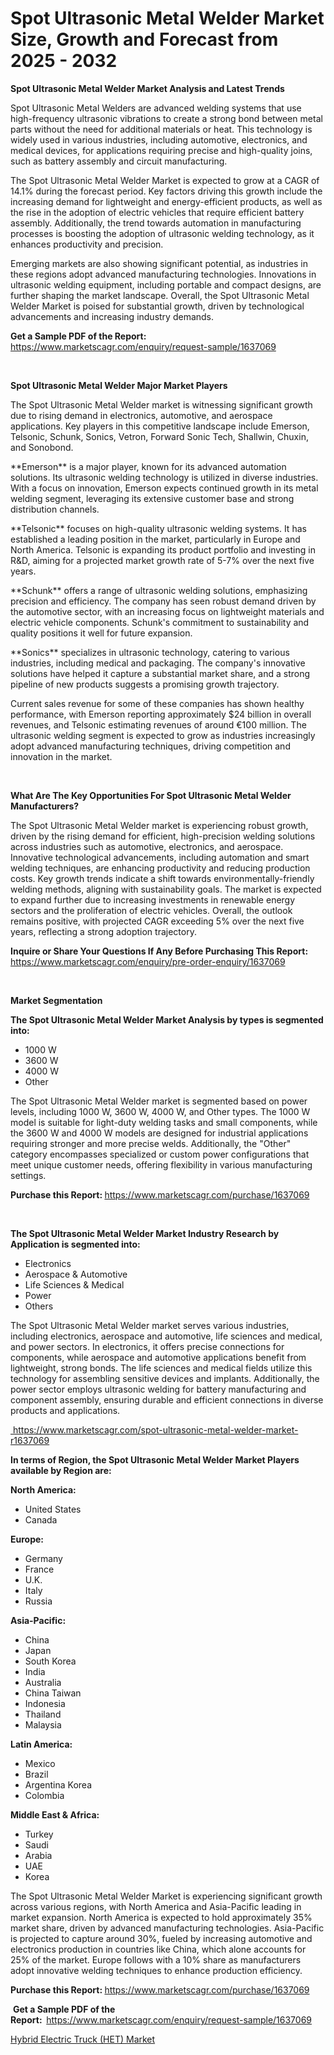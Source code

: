<p><h1>Spot Ultrasonic Metal Welder Market Size, Growth and Forecast from 2025 - 2032</h1></p><p><strong>Spot Ultrasonic Metal Welder Market Analysis and Latest Trends</strong></p>
<p><p>Spot Ultrasonic Metal Welders are advanced welding systems that use high-frequency ultrasonic vibrations to create a strong bond between metal parts without the need for additional materials or heat. This technology is widely used in various industries, including automotive, electronics, and medical devices, for applications requiring precise and high-quality joins, such as battery assembly and circuit manufacturing.</p><p>The Spot Ultrasonic Metal Welder Market is expected to grow at a CAGR of 14.1% during the forecast period. Key factors driving this growth include the increasing demand for lightweight and energy-efficient products, as well as the rise in the adoption of electric vehicles that require efficient battery assembly. Additionally, the trend towards automation in manufacturing processes is boosting the adoption of ultrasonic welding technology, as it enhances productivity and precision.</p><p>Emerging markets are also showing significant potential, as industries in these regions adopt advanced manufacturing technologies. Innovations in ultrasonic welding equipment, including portable and compact designs, are further shaping the market landscape. Overall, the Spot Ultrasonic Metal Welder Market is poised for substantial growth, driven by technological advancements and increasing industry demands.</p></p>
<p><strong>Get a Sample PDF of the Report:&nbsp;</strong> <a href="https://www.marketscagr.com/enquiry/request-sample/1637069?utm_campaign=2948&utm_medium=2&utm_source=Github&utm_content=ia&utm_term=23032025&utm_id=spot-ultrasonic-metal-welder">https://www.marketscagr.com/enquiry/request-sample/1637069</a></p>
<p>&nbsp;</p>
<p><strong>Spot Ultrasonic Metal Welder Major Market Players</strong></p>
<p><p>The Spot Ultrasonic Metal Welder market is witnessing significant growth due to rising demand in electronics, automotive, and aerospace applications. Key players in this competitive landscape include Emerson, Telsonic, Schunk, Sonics, Vetron, Forward Sonic Tech, Shallwin, Chuxin, and Sonobond.</p><p>**Emerson** is a major player, known for its advanced automation solutions. Its ultrasonic welding technology is utilized in diverse industries. With a focus on innovation, Emerson expects continued growth in its metal welding segment, leveraging its extensive customer base and strong distribution channels.</p><p>**Telsonic** focuses on high-quality ultrasonic welding systems. It has established a leading position in the market, particularly in Europe and North America. Telsonic is expanding its product portfolio and investing in R&D, aiming for a projected market growth rate of 5-7% over the next five years.</p><p>**Schunk** offers a range of ultrasonic welding solutions, emphasizing precision and efficiency. The company has seen robust demand driven by the automotive sector, with an increasing focus on lightweight materials and electric vehicle components. Schunk's commitment to sustainability and quality positions it well for future expansion.</p><p>**Sonics** specializes in ultrasonic technology, catering to various industries, including medical and packaging. The company's innovative solutions have helped it capture a substantial market share, and a strong pipeline of new products suggests a promising growth trajectory.</p><p>Current sales revenue for some of these companies has shown healthy performance, with Emerson reporting approximately $24 billion in overall revenues, and Telsonic estimating revenues of around €100 million. The ultrasonic welding segment is expected to grow as industries increasingly adopt advanced manufacturing techniques, driving competition and innovation in the market.</p></p>
<p>&nbsp;</p>
<p><strong>What Are The Key Opportunities For Spot Ultrasonic Metal Welder Manufacturers?</strong></p>
<p><p>The Spot Ultrasonic Metal Welder market is experiencing robust growth, driven by the rising demand for efficient, high-precision welding solutions across industries such as automotive, electronics, and aerospace. Innovative technological advancements, including automation and smart welding techniques, are enhancing productivity and reducing production costs. Key growth trends indicate a shift towards environmentally-friendly welding methods, aligning with sustainability goals. The market is expected to expand further due to increasing investments in renewable energy sectors and the proliferation of electric vehicles. Overall, the outlook remains positive, with projected CAGR exceeding 5% over the next five years, reflecting a strong adoption trajectory.</p></p>
<p><strong>Inquire or Share Your Questions If Any Before Purchasing This Report:</strong> <a href="https://www.marketscagr.com/enquiry/pre-order-enquiry/1637069?utm_campaign=2948&utm_medium=2&utm_source=Github&utm_content=ia&utm_term=23032025&utm_id=spot-ultrasonic-metal-welder">https://www.marketscagr.com/enquiry/pre-order-enquiry/1637069</a></p>
<p>&nbsp;</p>
<p><strong>Market Segmentation</strong></p>
<p><strong>The Spot Ultrasonic Metal Welder Market Analysis by types is segmented into:</strong></p>
<p><ul><li>1000 W</li><li>3600 W</li><li>4000 W</li><li>Other</li></ul></p>
<p><p>The Spot Ultrasonic Metal Welder market is segmented based on power levels, including 1000 W, 3600 W, 4000 W, and Other types. The 1000 W model is suitable for light-duty welding tasks and small components, while the 3600 W and 4000 W models are designed for industrial applications requiring stronger and more precise welds. Additionally, the "Other" category encompasses specialized or custom power configurations that meet unique customer needs, offering flexibility in various manufacturing settings.</p></p>
<p><strong>Purchase this Report:&nbsp;</strong><a href="https://www.marketscagr.com/purchase/1637069?utm_campaign=2948&utm_medium=2&utm_source=Github&utm_content=ia&utm_term=23032025&utm_id=spot-ultrasonic-metal-welder">https://www.marketscagr.com/purchase/1637069</a></p>
<p>&nbsp;</p>
<p><strong>The Spot Ultrasonic Metal Welder Market Industry Research by Application is segmented into:</strong></p>
<p><ul><li>Electronics</li><li>Aerospace & Automotive</li><li>Life Sciences & Medical</li><li>Power</li><li>Others</li></ul></p>
<p><p>The Spot Ultrasonic Metal Welder market serves various industries, including electronics, aerospace and automotive, life sciences and medical, and power sectors. In electronics, it offers precise connections for components, while aerospace and automotive applications benefit from lightweight, strong bonds. The life sciences and medical fields utilize this technology for assembling sensitive devices and implants. Additionally, the power sector employs ultrasonic welding for battery manufacturing and component assembly, ensuring durable and efficient connections in diverse products and applications.</p></p>
<p><a href="https://www.marketscagr.com/spot-ultrasonic-metal-welder-market-r1637069?utm_campaign=2948&utm_medium=2&utm_source=Github&utm_content=ia&utm_term=23032025&utm_id=spot-ultrasonic-metal-welder">&nbsp;https://www.marketscagr.com/spot-ultrasonic-metal-welder-market-r1637069</a></p>
<p><strong>In terms of Region, the Spot Ultrasonic Metal Welder Market Players available by Region are:</strong></p>
<p>
    <p> <strong> North America: </strong>
        <ul>
            <li>United States</li>
            <li>Canada</li>
        </ul>
        </p> 
    <p> <strong> Europe: </strong>
        <ul>
            <li>Germany</li>
            <li>France</li>
            <li>U.K.</li>
            <li>Italy</li>
            <li>Russia</li>
        </ul>
        </p> 
    <p> <strong> Asia-Pacific: </strong>
        <ul>
            <li>China</li>
            <li>Japan</li>
            <li>South Korea</li>
            <li>India</li>
            <li>Australia</li>
            <li>China Taiwan</li>
            <li>Indonesia</li>
            <li>Thailand</li>
            <li>Malaysia</li>
        </ul>
        </p> 
    <p> <strong> Latin America: </strong>
        <ul>
            <li>Mexico</li>
            <li>Brazil</li>
            <li>Argentina Korea</li>
            <li>Colombia</li>
        </ul>
        </p> 
    <p> <strong> Middle East & Africa: </strong>
        <ul>
            <li>Turkey</li>
            <li>Saudi</li>
            <li>Arabia</li>
            <li>UAE</li>
            <li>Korea</li>
        </ul>
    </p>
    </p>
<p><p>The Spot Ultrasonic Metal Welder Market is experiencing significant growth across various regions, with North America and Asia-Pacific leading in market expansion. North America is expected to hold approximately 35% market share, driven by advanced manufacturing technologies. Asia-Pacific is projected to capture around 30%, fueled by increasing automotive and electronics production in countries like China, which alone accounts for 25% of the market. Europe follows with a 10% share as manufacturers adopt innovative welding techniques to enhance production efficiency.</p></p>
<p><strong>Purchase this Report: </strong><a href="https://www.marketscagr.com/purchase/1637069?utm_campaign=2948&utm_medium=2&utm_source=Github&utm_content=ia&utm_term=23032025&utm_id=spot-ultrasonic-metal-welder">https://www.marketscagr.com/purchase/1637069</a></p>
<p>&nbsp;<strong>Get a Sample PDF of the Report:&nbsp;&nbsp;</strong><a href="https://www.marketscagr.com/enquiry/request-sample/1637069?utm_campaign=2948&utm_medium=2&utm_source=Github&utm_content=ia&utm_term=23032025&utm_id=spot-ultrasonic-metal-welder">https://www.marketscagr.com/enquiry/request-sample/1637069</a></p>
<p><strong></strong></p>
<p><p><a href="https://github.com/sadimsamid/Market-Research-Report-List-1/blob/main/hybrid-electric-truck-het-market.md?utm_campaign=2948&utm_medium=2&utm_source=Github&utm_content=ia&utm_term=23032025&utm_id=spot-ultrasonic-metal-welder">Hybrid Electric Truck (HET) Market</a></p></p>